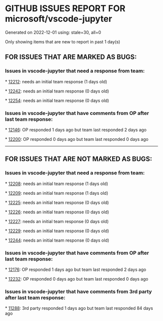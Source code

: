 
# GITHUB ISSUES REPORT FOR microsoft/vscode-jupyter


Generated on 2022-12-01 using: stale=30, all=0


Only showing items that are new to report in past 1 day(s)


## FOR ISSUES THAT ARE MARKED AS BUGS:


### Issues in vscode-jupyter that need a response from team:


\* [12212](https://github.com/microsoft/vscode-jupyter/issues/12212 "No progress bar in kernel picker"): needs an initial team response (1 days old)

\* [12242](https://github.com/microsoft/vscode-jupyter/issues/12242 "Understand environment initialization on kernel startup"): needs an initial team response (0 days old)

\* [12254](https://github.com/microsoft/vscode-jupyter/issues/12254 "When vscode jupyter uses the rich package, the</>symbol appears on the left"): needs an initial team response (0 days old)

### Issues in vscode-jupyter that have comments from OP after last team response:


\* [12146](https://github.com/microsoft/vscode-jupyter/issues/12146 "ipykernel not detected ('Running cells with 3.9.13 (base) requires ipykernel package installed or requires an update')"): OP responded 1 days ago but team last responded 2 days ago

\* [12200](https://github.com/microsoft/vscode-jupyter/issues/12200 "Fail to activate the Jupyter extension"): OP responded 0 days ago but team last responded 0 days ago

---

## FOR ISSUES THAT ARE NOT MARKED AS BUGS:


### Issues in vscode-jupyter that need a response from team:


\* [12208](https://github.com/microsoft/vscode-jupyter/issues/12208 "Better line numbers in interactive window notebooks"): needs an initial team response (1 days old)

\* [12209](https://github.com/microsoft/vscode-jupyter/issues/12209 "November 2022"): needs an initial team response (1 days old)

\* [12225](https://github.com/microsoft/vscode-jupyter/issues/12225 "kernel quick pick flashes"): needs an initial team response (0 days old)

\* [12226](https://github.com/microsoft/vscode-jupyter/issues/12226 "Eliminate extra click when connecting to remote"): needs an initial team response (0 days old)

\* [12227](https://github.com/microsoft/vscode-jupyter/issues/12227 "MRU items should have a 'x' to remove"): needs an initial team response (0 days old)

\* [12229](https://github.com/microsoft/vscode-jupyter/issues/12229 "Jupyter Adds Duplicates to Intellisense of regular python modules"): needs an initial team response (0 days old)

\* [12244](https://github.com/microsoft/vscode-jupyter/issues/12244 "Created environment does not appear in picker"): needs an initial team response (0 days old)

### Issues in vscode-jupyter that have comments from OP after last team response:


\* [12176](https://github.com/microsoft/vscode-jupyter/issues/12176 "Feature Request: Run block and move down in Python text file without selecting block manually"): OP responded 1 days ago but team last responded 2 days ago

\* [12232](https://github.com/microsoft/vscode-jupyter/issues/12232 "Refresh button not updating for deleted kernels"): OP responded 0 days ago but team last responded 0 days ago

### Issues in vscode-jupyter that have comments from 3rd party after last team response:


\* [11288](https://github.com/microsoft/vscode-jupyter/issues/11288 "nbformat_minor version is by default 2 for new .ipynb files"): 3rd party responded 1 days ago but team last responded 84 days ago
